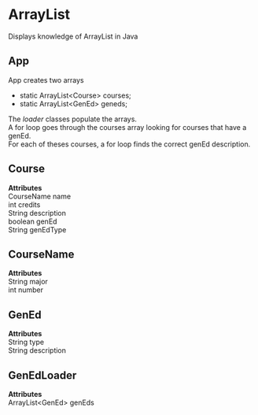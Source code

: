 # ArrayList
Displays knowledge of ArrayList in Java

## App
App creates two arrays
* static ArrayList\<Course\> courses;
* static ArrayList\<GenEd\> geneds;

The *loader* classes populate the arrays.\
A for loop goes through the courses array looking for courses that have a genEd.\
For each of theses courses, a for loop finds the correct genEd description.

## Course
**Attributes**\
CourseName name\
int credits\
String description\
boolean genEd\
String genEdType

## CourseName
**Attributes**\
String major\
int number

## GenEd
**Attributes**\
String type\
String description

## GenEdLoader
**Attributes**\
ArrayList\<GenEd\> genEds

